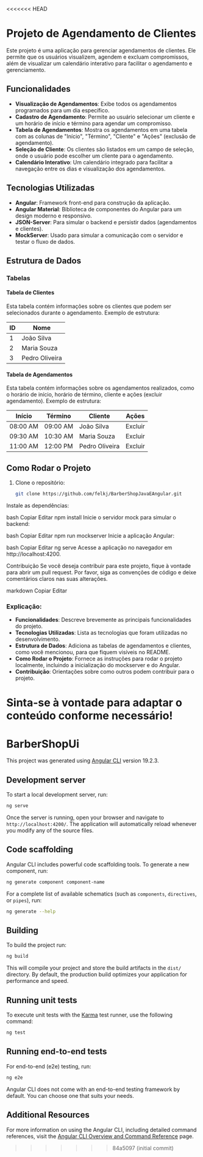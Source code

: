 <<<<<<< HEAD
# Projeto de Agendamento de Clientes

Este projeto é uma aplicação para gerenciar agendamentos de clientes. Ele permite que os usuários visualizem, agendem e excluam compromissos, além de visualizar um calendário interativo para facilitar o agendamento e gerenciamento.

## Funcionalidades

- **Visualização de Agendamentos**: Exibe todos os agendamentos programados para um dia específico.
- **Cadastro de Agendamento**: Permite ao usuário selecionar um cliente e um horário de início e término para agendar um compromisso.
- **Tabela de Agendamentos**: Mostra os agendamentos em uma tabela com as colunas de "Início", "Término", "Cliente" e "Ações" (exclusão de agendamento).
- **Seleção de Cliente**: Os clientes são listados em um campo de seleção, onde o usuário pode escolher um cliente para o agendamento.
- **Calendário Interativo**: Um calendário integrado para facilitar a navegação entre os dias e visualização dos agendamentos.

## Tecnologias Utilizadas

- **Angular**: Framework front-end para construção da aplicação.
- **Angular Material**: Biblioteca de componentes do Angular para um design moderno e responsivo.
- **JSON-Server**: Para simular o backend e persistir dados (agendamentos e clientes).
- **MockServer**: Usado para simular a comunicação com o servidor e testar o fluxo de dados.

## Estrutura de Dados

### Tabelas

#### Tabela de Clientes
Esta tabela contém informações sobre os clientes que podem ser selecionados durante o agendamento. Exemplo de estrutura:

| ID   | Nome      |
|------|-----------|
| 1    | João Silva|
| 2    | Maria Souza|
| 3    | Pedro Oliveira|

#### Tabela de Agendamentos
Esta tabela contém informações sobre os agendamentos realizados, como o horário de início, horário de término, cliente e ações (excluir agendamento). Exemplo de estrutura:

| Início      | Término     | Cliente      | Ações |
|-------------|-------------|--------------|-------|
| 08:00 AM    | 09:00 AM    | João Silva   | Excluir |
| 09:30 AM    | 10:30 AM    | Maria Souza  | Excluir |
| 11:00 AM    | 12:00 PM    | Pedro Oliveira | Excluir |

## Como Rodar o Projeto

1. Clone o repositório:

   ```bash
   git clone https://github.com/felkj/BarberShopJavaEAngular.git
Instale as dependências:

bash
Copiar
Editar
npm install
Inicie o servidor mock para simular o backend:

bash
Copiar
Editar
npm run mockserver
Inicie a aplicação Angular:

bash
Copiar
Editar
ng serve
Acesse a aplicação no navegador em http://localhost:4200.

Contribuição
Se você deseja contribuir para este projeto, fique à vontade para abrir um pull request. Por favor, siga as convenções de código e deixe comentários claros nas suas alterações.


markdown
Copiar
Editar

### Explicação:

- **Funcionalidades**: Descreve brevemente as principais funcionalidades do projeto.
- **Tecnologias Utilizadas**: Lista as tecnologias que foram utilizadas no desenvolvimento.
- **Estrutura de Dados**: Adiciona as tabelas de agendamentos e clientes, como você mencionou, para que fiquem visíveis no README.
- **Como Rodar o Projeto**: Fornece as instruções para rodar o projeto localmente, incluindo a inicialização do mockserver e do Angular.
- **Contribuição**: Orientações sobre como outros podem contribuir para o projeto.

Sinta-se à vontade para adaptar o conteúdo conforme necessário!
=======
# BarberShopUi

This project was generated using [Angular CLI](https://github.com/angular/angular-cli) version 19.2.3.

## Development server

To start a local development server, run:

```bash
ng serve
```

Once the server is running, open your browser and navigate to `http://localhost:4200/`. The application will automatically reload whenever you modify any of the source files.

## Code scaffolding

Angular CLI includes powerful code scaffolding tools. To generate a new component, run:

```bash
ng generate component component-name
```

For a complete list of available schematics (such as `components`, `directives`, or `pipes`), run:

```bash
ng generate --help
```

## Building

To build the project run:

```bash
ng build
```

This will compile your project and store the build artifacts in the `dist/` directory. By default, the production build optimizes your application for performance and speed.

## Running unit tests

To execute unit tests with the [Karma](https://karma-runner.github.io) test runner, use the following command:

```bash
ng test
```

## Running end-to-end tests

For end-to-end (e2e) testing, run:

```bash
ng e2e
```

Angular CLI does not come with an end-to-end testing framework by default. You can choose one that suits your needs.

## Additional Resources

For more information on using the Angular CLI, including detailed command references, visit the [Angular CLI Overview and Command Reference](https://angular.dev/tools/cli) page.
>>>>>>> 84a5097 (initial commit)
